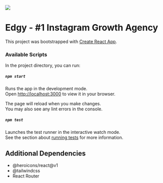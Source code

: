 <img src="https://github.com/catherineisonline/edgy/blob/main/public/project-preview.png?raw=true"></img>

# Edgy - #1 Instagram Growth Agency

This project was bootstrapped with [Create React App](https://github.com/facebook/create-react-app).

### Available Scripts

In the project directory, you can run:

##### `npm start`

Runs the app in the development mode.\
Open [http://localhost:3000](http://localhost:3000) to view it in your browser.

The page will reload when you make changes.\
You may also see any lint errors in the console.

##### `npm test`

Launches the test runner in the interactive watch mode.\
See the section about [running tests](https://facebook.github.io/create-react-app/docs/running-tests) for more information.



## Additional Dependencies
- @heroicons/react@v1
- @tailwindcss
- React Router




